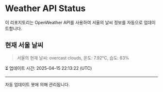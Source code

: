
# Weather API Status

이 리포지토리는 OpenWeather API를 사용하여 서울의 날씨 정보를 자동으로 업데이트합니다.

## 현재 서울 날씨
> 서울의 현재 날씨: overcast clouds, 온도: 7.92°C, 습도: 63%

⏳ 업데이트 시간: 2025-04-15 22:13:22 (UTC)

---
자동 업데이트 봇에 의해 관리됩니다.
